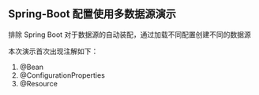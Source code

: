 ## Spring-Boot 配置使用多数据源演示

排除 Spring Boot 对于数据源的自动装配，通过加载不同配置创建不同的数据源

本次演示首次出现注解如下：

1.  @Bean
2.  @ConfigurationProperties
3.  @Resource